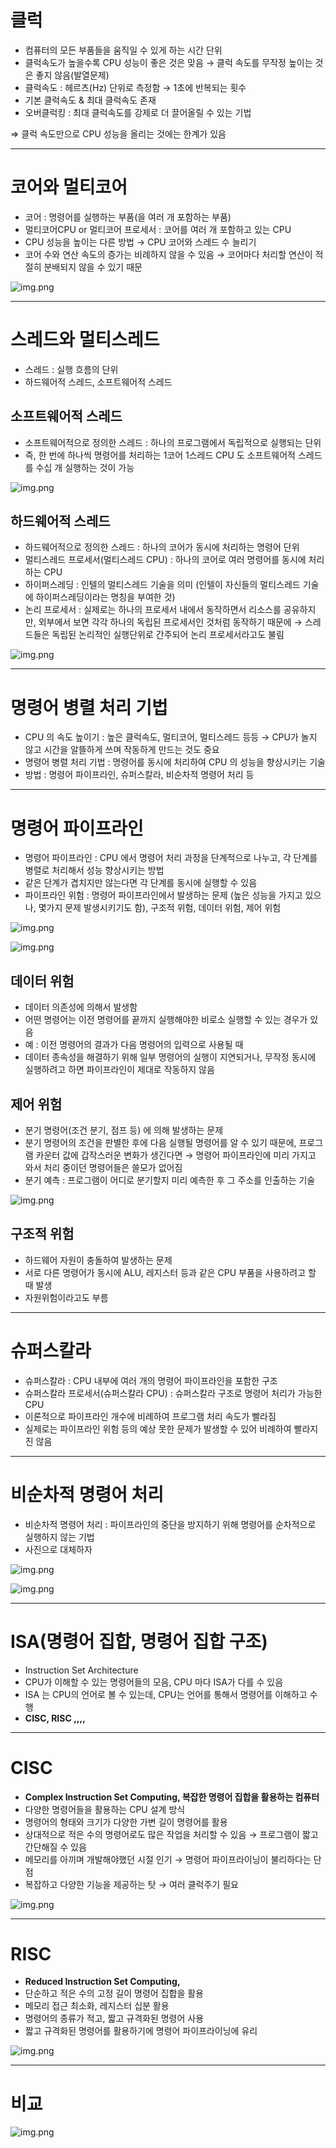 # 클럭

- 컴퓨터의 모든 부품들을 움직일 수 있게 하는 시간 단위
- 클럭속도가 높을수록 CPU 성능이 좋은 것은 맞음 → 클럭 속도를 무작정 높이는 것은 좋지 않음(발열문제)
- 클럭속도 : 헤르츠(Hz) 단위로 측정함 → 1초에 반복되는 횟수
- 기본 클럭속도 & 최대 클럭속도 존재
- 오버클럭킹 : 최대 클럭속도를 강제로 더 끌어올릴 수 있는 기법

⇒ 클럭 속도만으로 CPU 성능을 올리는 것에는 한계가 있음

---

# 코어와 멀티코어

- 코어 : 명령어를 실행하는 부품(을 여러 개 포함하는 부품)
- 멀티코어CPU or 멀티코어 프로세서 : 코어를 여러 개 포함하고 있는 CPU
- CPU 성능을 높이는 다른 방법 → CPU 코어와 스레드 수 늘리기
- 코어 수와 연산 속도의 증가는 비례하지 않을 수 있음 → 코어마다 처리할 연산이 적절히 분배되지 않을 수 있기 때문

![img.png](../image/이승현-image1.png)

---

# 스레드와 멀티스레드

- 스레드 : 실행 흐름의 단위
- 하드웨어적 스레드, 소프트웨어적 스레드

## 소프트웨어적 스레드

- 소프트웨어적으로 정의한 스레드 : 하나의 프로그램에서 독립적으로 실행되는 단위
- 즉, 한 번에 하나씩 명령어를 처리하는 1코어 1스레드 CPU 도 소프트웨어적 스레드를 수십 개 실행하는 것이 가능

![img.png](../image/이승현-image2.png)

## 하드웨어적 스레드

- 하드웨어적으로 정의한 스레드 : 하나의 코어가 동시에 처리하는 명령어 단위
- 멀티스레드 프로세서(멀티스레드 CPU) : 하나의 코어로 여러 명령어를 동시에 처리하는 CPU
- 하이퍼스레딩 : 인텔의 멀티스레드 기술을 의미 (인텔이 자신들의 멀티스레드 기술에 하이퍼스레딩이라는 명칭을 부여한 것)
- 논리 프로세서 : 실제로는 하나의 프로세서 내에서 동작하면서 리소스를 공유하지만, 외부에서 보면 각각 하나의 독립된 프로세서인 것처럼 동작하기 때문에 → 스레드들은 독립된 논리적인 실행단위로 간주되어 논리 프로세서라고도 불림

![img.png](../image/이승현-image3.png)

---

# 명령어 병렬 처리 기법

- CPU 의 속도 높이기 : 높은 클럭속도, 멀티코어, 멀티스레드 등등 → CPU가 놀지 않고 시간을 알뜰하게 쓰며 작동하게 만드는 것도 중요
- 명령어 병렬 처리 기법 : 명령어를 동시에 처리하여 CPU 의 성능을 향상시키는 기술
- 방법 : 명령어 파이프라인, 슈퍼스칼라, 비순차적 명령어 처리 등

---

# 명령어 파이프라인

- 명령어 파이프라인 : CPU 에서 명령어 처리 과정을 단계적으로 나누고, 각 단계를 병렬로 처리해서 성능 향상시키는 방법
- 같은 단계가 겹치지만 않는다면 각 단계를 동시에 실행할 수 있음
- 파이프라인 위험 : 명령어 파이프라인에서 발생하는 문제 (높은 성능을 가지고 있으나, 몇가지 문제 발생시키기도 함), 구조적 위험, 데이터 위험, 제어 위험

![img.png](../image/이승현-image4.png)

![img.png](../image/이승현-image5.png)

## 데이터 위험

- 데이터 의존성에 의해서 발생함
- 어떤 명령어는 이전 명령어를 끝까지 실행해야한 비로소 실행할 수 있는 경우가 있음
- 예 : 이전 명령어의 결과가 다음 명령어의 입력으로 사용될 때
- 데이터 종속성을 해결하기 위해 일부 명령어의 실행이 지연되거나, 무작정 동시에 실행하려고 하면 파이프라인이 제대로 작동하지 않음

## 제어 위험

- 분기 명령어(조건 분기, 점프 등) 에 의해 발생하는 문제
- 분기 명령어의 조건을 판별한 후에 다음 실행될 명령어를 알 수 있기 때문에, 프로그램 카운터 값에 갑작스러운 변화가 생긴다면 → 명령어 파이프라인에 미리 가지고 와서 처리 중이던 명령어들은 쓸모가 없어짐
- 분기 예측 : 프로그램이 어디로 분기할지 미리 예측한 후 그 주소를 인출하는 기술

![img.png](../image/이승현-image6.png)

## 구조적 위험

- 하드웨어 자원이 충돌하여 발생하는 문제
- 서로 다른 명령어가 동시에 ALU, 레지스터 등과 같은 CPU 부품을 사용하려고 할 때 발생
- 자원위험이라고도 부름

---

# 슈퍼스칼라

- 슈퍼스칼라 : CPU 내부에 여러 개의 명령어 파이프라인을 포함한 구조
- 슈퍼스칼라 프로세서(슈퍼스칼라 CPU) : 슈퍼스칼라 구조로 명령어 처리가 가능한 CPU
- 이론적으로 파이프라인 개수에 비례하여 프로그램 처리 속도가 빨라짐
- 실제로는 파이프라인 위험 등의 예상 못한 문제가 발생할 수 있어 비례하여 빨라지진 않음

---

# 비순차적 명령어 처리

- 비순차적 명령어 처리 : 파이프라인의 중단을 방지하기 위해 명령어를 순차적으로 실행하지 않는 기법
- 사진으로 대체하자

![img.png](../image/이승현-image7.png)

![img.png](../image/이승현-image8.png)

---

# ISA(명령어 집합, 명령어 집합 구조)

- Instruction Set Architecture
- CPU가 이해할 수 있는 명령어들의 모음, CPU 마다 ISA가 다를 수 있음
- ISA 는 CPU의 언어로 볼 수 있는데, CPU는 언어를 통해서 명령어를 이해하고 수행
- **CISC, RISC ,,,,**

---

# **CISC**

- **Complex Instruction Set Computing, 복잡한 명령어 집합을 활용하는 컴퓨터**
- 다양한 명령어들을 활용하는 CPU 설계 방식
- 명령어의 형태와 크기가 다양한 가변 길이 명령어를 활용
- 상대적으로 적은 수의 명령어로도 많은 작업을 처리할 수 있음 → 프로그램이 짧고 간단해질 수 있음
- 메모리를 아끼며 개발해야했던 시절 인기 → 명령어 파이프라이닝이 불리하다는 단점
- 복잡하고 다양한 기능을 제공하는 탓 → 여러 클럭주기 필요

![img.png](../image/이승현-image9.png)

---

# **RISC**

- **Reduced Instruction Set Computing,**
- 단순하고 적은 수의 고정 길이 명령어 집합을 활용
- 메모리 접근 최소화, 레지스터 십분 활용
- 명령어의 종류가 적고, 짧고 규격화된 명령어 사용
- 짧고 규격화된 명령어를 활용하기에 명령어 파이프라이닝에 유리

![img.png](../image/이승현-image10.png)

---

# 비교

![img.png](../image/이승현-image11.png)